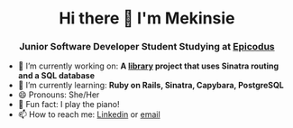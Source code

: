 <h1 align="center">Hi there 👋 I'm Mekinsie</h1>
<h3 align="center">Junior Software Developer Student Studying at <a href="https://www.epicodus.com/">Epicodus</a></h3>

<!--
**mekinsie/mekinsie** is a ✨ _special_ ✨ repository because its `README.md` (this file) appears on your GitHub profile.
- 👯 I’m looking to collaborate on ... 
- 🤔 I’m looking for help with ...
- 💬 Ask me about ... ⚡ 
-->
- 🔭 I’m currently working on: **A <a href="https://github.com/mekinsie/library">library</a> project that uses Sinatra routing and a SQL database**
- 🌱 I’m currently learning: **Ruby on Rails, Sinatra, Capybara, PostgreSQL**
- 😄 Pronouns: She/Her
- 🎹 Fun fact: I play the piano! 
- 📫 How to reach me: <a href="https://www.linkedin.com/in/mekinsie/" target="_blank">Linkedin</a> or <a href="mailto:mekinsie.aja@gmail.com" target="_blank">email</a></li>
